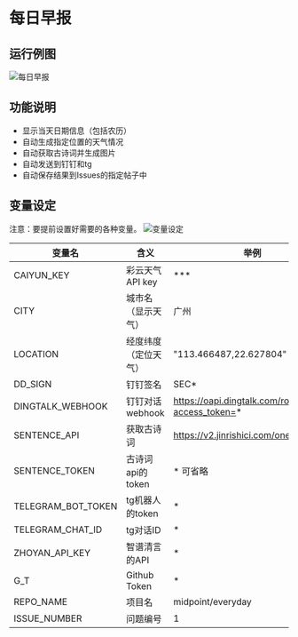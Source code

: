# 每日早报
## 运行例图

![每日早报](https://i.imgur.com/H59VwIV.jpeg)

## 功能说明
- 显示当天日期信息（包括农历）
- 自动生成指定位置的天气情况
- 自动获取古诗词并生成图片
- 自动发送到钉钉和tg
- 自动保存结果到Issues的指定帖子中



## 变量设定
注意：要提前设置好需要的各种变量。
![变量设定](https://i.imgur.com/oYwZoT0.jpeg)

变量名|含义|举例
------|------|------
CAIYUN_KEY|彩云天气API key|***
CITY|城市名（显示天气）|广州
LOCATION|经度纬度（定位天气）|"113.466487,22.627804"
DD_SIGN|钉钉签名|SEC*
DINGTALK_WEBHOOK|钉钉对话webhook|https://oapi.dingtalk.com/robot/send?access_token=*
SENTENCE_API|获取古诗词|https://v2.jinrishici.com/one.json
SENTENCE_TOKEN|古诗词api的token|* 可省略
TELEGRAM_BOT_TOKEN|tg机器人的token|*
TELEGRAM_CHAT_ID|tg对话ID|*
ZHOYAN_API_KEY|智谱清言的API|*
G_T|Github Token|*
REPO_NAME|项目名|midpoint/everyday
ISSUE_NUMBER|问题编号|1
